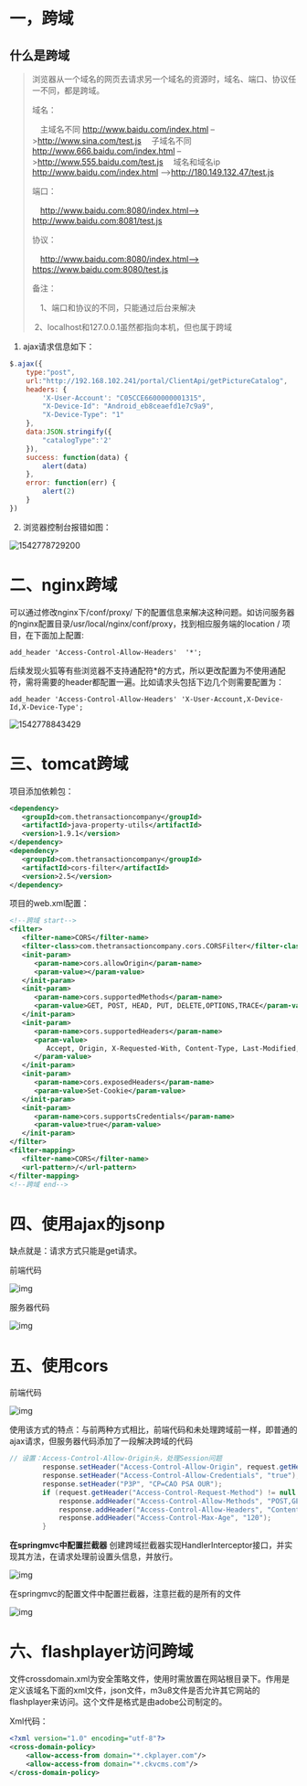 # 一，跨域

## 什么是跨域

> 浏览器从一个域名的网页去请求另一个域名的资源时，域名、端口、协议任一不同，都是跨域。 
>
> 域名： 
>
> 　主域名不同 http://www.baidu.com/index.html –>http://www.sina.com/test.js 
> 　子域名不同 http://www.666.baidu.com/index.html –>http://www.555.baidu.com/test.js 
> 　域名和域名ip http://www.baidu.com/index.html –>http://180.149.132.47/test.js 
>
> 端口： 
>
> 　http://www.baidu.com:8080/index.html–> http://www.baidu.com:8081/test.js 
>
> 协议： 
>
> 　http://www.baidu.com:8080/index.html–> https://www.baidu.com:8080/test.js 
>
> 备注： 
>
> 　1、端口和协议的不同，只能通过后台来解决 
>
> ​    2、localhost和127.0.0.1虽然都指向本机，但也属于跨域

1) ajax请求信息如下：

```javascript
$.ajax({
    type:"post",
    url:"http://192.168.102.241/portal/ClientApi/getPictureCatalog",
    headers: {
        'X-User-Account': "C05CCE6600000001315",
        "X-Device-Id": "Android_eb8ceaefd1e7c9a9",
        "X-Device-Type": "1"
    },
    data:JSON.stringify({
        "catalogType":'2'
    }),
    success: function(data) {
        alert(data)
    },
    error: function(err) {
        alert(2)
    }
})
```

2) 浏览器控制台报错如图：

![1542778729200](C:\Users\lqd\AppData\Roaming\Typora\typora-user-images\1542778729200.png)

# 二、nginx跨域

可以通过修改nginx下/conf/proxy/ 下的配置信息来解决这种问题。如访问服务器的nginx配置目录/usr/local/nginx/conf/proxy，找到相应服务端的location / 项目，在下面加上配置:

```properties
add_header 'Access-Control-Allow-Headers'  '*'; 
```


后续发现火狐等有些浏览器不支持通配符*的方式，所以更改配置为不使用通配符，需将需要的header都配置一遍。比如请求头包括下边几个则需要配置为：

```properties
add_header 'Access-Control-Allow-Headers' 'X-User-Account,X-Device-Id,X-Device-Type';
```

![1542778843429](C:\Users\lqd\AppData\Roaming\Typora\typora-user-images\1542778843429.png)

# 三、tomcat跨域

项目添加依赖包：

```xml
<dependency>
   <groupId>com.thetransactioncompany</groupId>
   <artifactId>java-property-utils</artifactId>
   <version>1.9.1</version>
</dependency>
<dependency>
   <groupId>com.thetransactioncompany</groupId>
   <artifactId>cors-filter</artifactId>
   <version>2.5</version>
</dependency>
```

项目的web.xml配置：

```xml
<!--跨域 start-->
<filter>
   <filter-name>CORS</filter-name>
   <filter-class>com.thetransactioncompany.cors.CORSFilter</filter-class>
   <init-param>
      <param-name>cors.allowOrigin</param-name>
      <param-value></param-value>
   </init-param>
   <init-param>
      <param-name>cors.supportedMethods</param-name>
      <param-value>GET, POST, HEAD, PUT, DELETE,OPTIONS,TRACE</param-value>
   </init-param>
   <init-param>
      <param-name>cors.supportedHeaders</param-name>
      <param-value>
         Accept, Origin, X-Requested-With, Content-Type, Last-Modified,X-User-Account,X-Device-Id,X-Device-Type,X-Schedule-ID,X-PC-Authenticate-key
      </param-value>
   </init-param>
   <init-param>
      <param-name>cors.exposedHeaders</param-name>
      <param-value>Set-Cookie</param-value>
   </init-param>
   <init-param>
      <param-name>cors.supportsCredentials</param-name>
      <param-value>true</param-value>
   </init-param>
</filter>
<filter-mapping>
   <filter-name>CORS</filter-name>
   <url-pattern>/</url-pattern>
</filter-mapping>
<!--跨域 end-->
```

# **四、使用ajax的jsonp**

缺点就是：请求方式只能是get请求。

前端代码

![img](https://images2015.cnblogs.com/blog/1135647/201706/1135647-20170607172018200-1525203141.png)

 服务器代码

![img](https://images2015.cnblogs.com/blog/1135647/201706/1135647-20170607172045528-363980482.png)

# **五、使用cors**

前端代码

![img](https://images2015.cnblogs.com/blog/1135647/201706/1135647-20170607172341575-2077889877.png)

使用该方式的特点：与前两种方式相比，前端代码和未处理跨域前一样，即普通的ajax请求，但服务器代码添加了一段解决跨域的代码   

```java
// 设置：Access-Control-Allow-Origin头，处理Session问题
        response.setHeader("Access-Control-Allow-Origin", request.getHeader("Origin"));
        response.setHeader("Access-Control-Allow-Credentials", "true");
        response.setHeader("P3P", "CP=CAO PSA OUR");
        if (request.getHeader("Access-Control-Request-Method") != null && "OPTIONS".equals(request.getMethod())) {
            response.addHeader("Access-Control-Allow-Methods", "POST,GET,TRACE,OPTIONS");
            response.addHeader("Access-Control-Allow-Headers", "Content-Type,Origin,Accept");
            response.addHeader("Access-Control-Max-Age", "120");
        }
```

**在springmvc中配置拦截器**
创建跨域拦截器实现HandlerInterceptor接口，并实现其方法，在请求处理前设置头信息，并放行。

![img](https://images2015.cnblogs.com/blog/1135647/201706/1135647-20170607172500653-793475022.png)

在springmvc的配置文件中配置拦截器，注意拦截的是所有的文件

![img](https://images2015.cnblogs.com/blog/1135647/201706/1135647-20170607172515887-1312141011.png)

# 六、flashplayer访问跨域

文件crossdomain.xml为安全策略文件，使用时需放置在网站根目录下。作用是定义该域名下面的xml文件，json文件，m3u8文件是否允许其它网站的flashplayer来访问。这个文件是格式是由adobe公司制定的。

Xml代码：

```xml
<?xml version="1.0" encoding="utf-8"?>
<cross-domain-policy> 
	<allow-access-from domain="*.ckplayer.com"/>  
	<allow-access-from domain="*.ckvcms.com"/> 
</cross-domain-policy>
```

